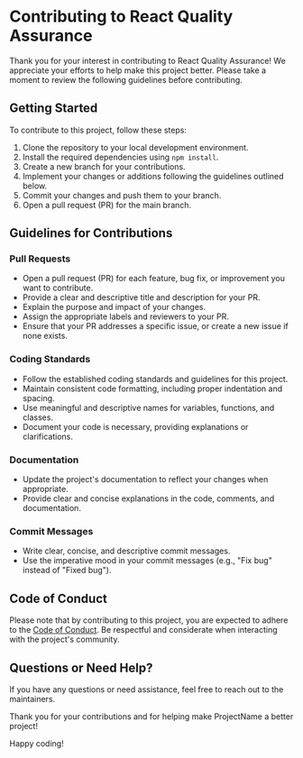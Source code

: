 # Contributing to React Quality Assurance

Thank you for your interest in contributing to React Quality Assurance! We appreciate your efforts to help make this project better. Please take a moment to review the following guidelines before contributing.

## Getting Started

To contribute to this project, follow these steps:

1. Clone the repository to your local development environment.
2. Install the required dependencies using `npm install`.
4. Create a new branch for your contributions.
5. Implement your changes or additions following the guidelines outlined below.
6. Commit your changes and push them to your branch.
7. Open a pull request (PR) for the main branch.

## Guidelines for Contributions

### Pull Requests

- Open a pull request (PR) for each feature, bug fix, or improvement you want to contribute.
- Provide a clear and descriptive title and description for your PR.
- Explain the purpose and impact of your changes.
- Assign the appropriate labels and reviewers to your PR.
- Ensure that your PR addresses a specific issue, or create a new issue if none exists.

### Coding Standards

- Follow the established coding standards and guidelines for this project.
- Maintain consistent code formatting, including proper indentation and spacing.
- Use meaningful and descriptive names for variables, functions, and classes.
- Document your code is necessary, providing explanations or clarifications.

### Documentation

- Update the project's documentation to reflect your changes when appropriate.
- Provide clear and concise explanations in the code, comments, and documentation.

### Commit Messages

- Write clear, concise, and descriptive commit messages.
- Use the imperative mood in your commit messages (e.g., "Fix bug" instead of "Fixed bug").

## Code of Conduct

Please note that by contributing to this project, you are expected to adhere to the [Code of Conduct](CODE_OF_CONDUCT.md). Be respectful and considerate when interacting with the project's community.

## Questions or Need Help?

If you have any questions or need assistance, feel free to reach out to the maintainers.

Thank you for your contributions and for helping make ProjectName a better project!

Happy coding!
